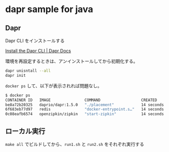 # dapr sample for java


## Dapr

Dapr CLI をインストールする

[Install the Dapr CLI | Dapr Docs](https://docs.dapr.io/getting-started/install-dapr-cli/)

環境を再設定するときは、アンインストールしてから初期化する。

```sh
dapr unisntall --all
dapr init
```

`docker ps` して、以下が表示されれば問題なし。

```sh
$ docker ps
CONTAINER ID   IMAGE               COMMAND                  CREATED          STATUS                    PORTS                              NAMES
be8a72b20325   daprio/dapr:1.5.0   "./placement"            14 seconds ago   Up 13 seconds             0.0.0.0:50005->50005/tcp           dapr_placement
6f683eb77d97   redis               "docker-entrypoint.s…"   14 seconds ago   Up 12 seconds             0.0.0.0:6379->6379/tcp             dapr_redis
0c08eafb6574   openzipkin/zipkin   "start-zipkin"           14 seconds ago   Up 12 seconds (healthy)   9410/tcp, 0.0.0.0:9411->9411/tcp   dapr_zipkin
```

## ローカル実行

`make all` でビルドしてから、`run1.sh` と `run2.sh` をそれぞれ実行する

